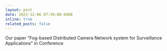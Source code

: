 ```yaml
---
layout: post
date: 2023-12-06 07:59:00-0400
inline: true
related_posts: false
---
```


Our paper "Fog-based Distributed Camera Network system for Surveillance Applications" in Conference
